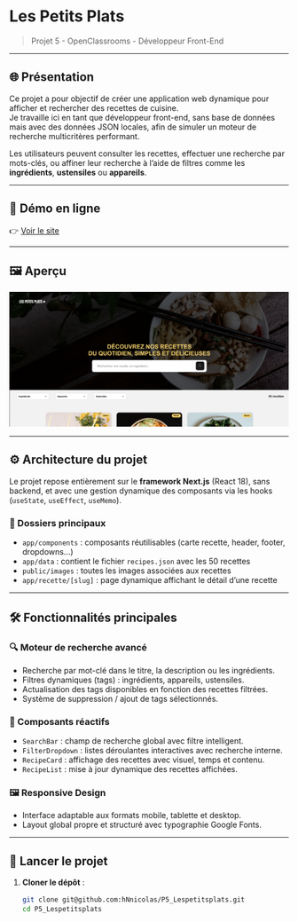 # Les Petits Plats

> Projet 5 - OpenClassrooms - Développeur Front-End

---

## 🌐 Présentation

Ce projet a pour objectif de créer une application web dynamique pour afficher et rechercher des recettes de cuisine.  
Je travaille ici en tant que développeur front-end, sans base de données mais avec des données JSON locales, afin de simuler un moteur de recherche multicritères performant.

Les utilisateurs peuvent consulter les recettes, effectuer une recherche par mots-clés, ou affiner leur recherche à l’aide de filtres comme les **ingrédients**, **ustensiles** ou **appareils**.

---

## 🔗 Démo en ligne

👉 [Voir le site](https://p5-lespetitsplats.netlify.app/)

---

## 🖼️ Aperçu

![Aperçu du projet](public/images/screenshot.png)

---

## ⚙️ Architecture du projet

Le projet repose entièrement sur le **framework Next.js** (React 18), sans backend, et avec une gestion dynamique des composants via les hooks (`useState`, `useEffect`, `useMemo`).

### 📁 Dossiers principaux

- `app/components` : composants réutilisables (carte recette, header, footer, dropdowns…)
- `app/data` : contient le fichier `recipes.json` avec les 50 recettes
- `public/images` : toutes les images associées aux recettes
- `app/recette/[slug]` : page dynamique affichant le détail d’une recette

---

## 🛠️ Fonctionnalités principales

### 🔍 Moteur de recherche avancé

- Recherche par mot-clé dans le titre, la description ou les ingrédients.
- Filtres dynamiques (tags) : ingrédients, appareils, ustensiles.
- Actualisation des tags disponibles en fonction des recettes filtrées.
- Système de suppression / ajout de tags sélectionnés.

### 🧩 Composants réactifs

- `SearchBar` : champ de recherche global avec filtre intelligent.
- `FilterDropdown` : listes déroulantes interactives avec recherche interne.
- `RecipeCard` : affichage des recettes avec visuel, temps et contenu.
- `RecipeList` : mise à jour dynamique des recettes affichées.

### 🖼️ Responsive Design

- Interface adaptable aux formats mobile, tablette et desktop.
- Layout global propre et structuré avec typographie Google Fonts.

---

## 🚀 Lancer le projet

1. **Cloner le dépôt** :
   ```bash
   git clone git@github.com:hNnicolas/P5_Lespetitsplats.git
   cd P5_Lespetitsplats

